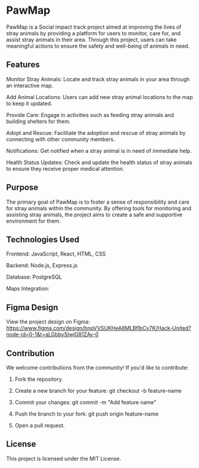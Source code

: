 # PawMap

PawMap is a Social impact track project aimed at improving the lives of stray animals by providing a platform for users to monitor, care for, and assist stray animals in their area. Through this project, users can take meaningful actions to ensure the safety and well-being of animals in need.

## Features

Monitor Stray Animals: Locate and track stray animals in your area through an interactive map.

Add Animal Locations: Users can add new stray animal locations to the map to keep it updated.

Provide Care: Engage in activities such as feeding stray animals and building shelters for them.

Adopt and Rescue: Facilitate the adoption and rescue of stray animals by connecting with other community members.

Notifications: Get notified when a stray animal is in need of immediate help.

Health Status Updates: Check and update the health status of stray animals to ensure they receive proper medical attention.

## Purpose

The primary goal of PawMap is to foster a sense of responsibility and care for stray animals within the community. By offering tools for monitoring and assisting stray animals, the project aims to create a safe and supportive environment for them.

## Technologies Used

Frontend: JavaScript, React, HTML, CSS

Backend: Node.js, Express.js

Database: PostgreSQL

Maps Integration:

## Figma Design

View the project design on Figma:
https://www.figma.com/design/bnpVVSUKHeA8MLBflbCy7K/Hack-United?node-id=0-1&t=aLGbbySIwjG81ZAv-0

## Contribution

We welcome contributions from the community! If you'd like to contribute:

1. Fork the repository.

2. Create a new branch for your feature:
   git checkout -b feature-name

3. Commit your changes:
   git commit -m "Add feature name"

4. Push the branch to your fork:
   git push origin feature-name

5. Open a pull request.

## License

This project is licensed under the MIT License.